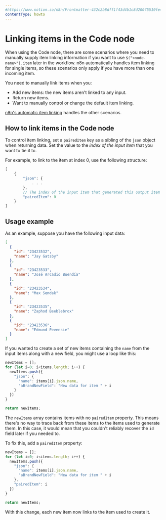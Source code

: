 ```yaml
---
#https://www.notion.so/n8n/Frontmatter-432c2b8dff1f43d4b1c8d20075510fe4
contentType: howto
---
```


# Linking items in the Code node

When using the Code node, there are some scenarios where you need to manually supply item linking information if you want to use `$("<node-name>").item` later in the workflow. n8n automatically handles item linking for single items, so these scenarios only apply if you have more than one incoming item.

You need to manually link items when you:

* Add new items: the new items aren't linked to any input.
* Return new items.
* Want to manually control or change the default item linking.

[n8n's automatic item linking](/new-data/item-linking/concepts.md) handles the other scenarios.

## How to link items in the Code node

To control item linking, set a `pairedItem` key as a sibling of the `json` object when returning data. Set the value to the *index of the input item* that you want to tie it to.

For example, to link to the item at index 0, use the following structure:

```javascript
[
	{
		"json": {
			. . . 
		},
		// The index of the input item that generated this output item
		"pairedItem": 0
	}
]
```


## Usage example

As an example, suppose you have the following input data:

```json
[
  {
    "id": "23423532",
    "name": "Jay Gatsby"
  },
  {
    "id": "23423533",
    "name": "José Arcadio Buendía"
  },
  {
    "id": "23423534",
    "name": "Max Sendak"
  },
  {
    "id": "23423535",
    "name": "Zaphod Beeblebrox"
  },
  {
    "id": "23423536",
    "name": "Edmund Pevensie"
  }
]
```

If you wanted to create a set of new items containing the `name` from the input items along with a new field, you might use a loop like this:

```javascript
newItems = [];
for (let i=0; i<items.length; i++) {
  newItems.push({
    "json": {
      "name": items[i].json.name,
      "aBrandNewField": "New data for item " + i
    }
  })
}

return newItems;
```

The `newItems` array contains items with no `pairedItem` property. This means there's no way to trace back from these items to the items used to generate them. In this case, it would mean that you couldn't reliably recover the `id` field later if you needed to.

To fix this, add a `pairedItem` property:

```javascript
newItems = [];
for (let i=0; i<items.length; i++) {
  newItems.push({
    "json": {
      "name": items[i].json.name,
      "aBrandNewField": "New data for item " + i
    },
    "pairedItem": i
  })
}

return newItems;
```

With this change, each new item now links to the item used to create it.
